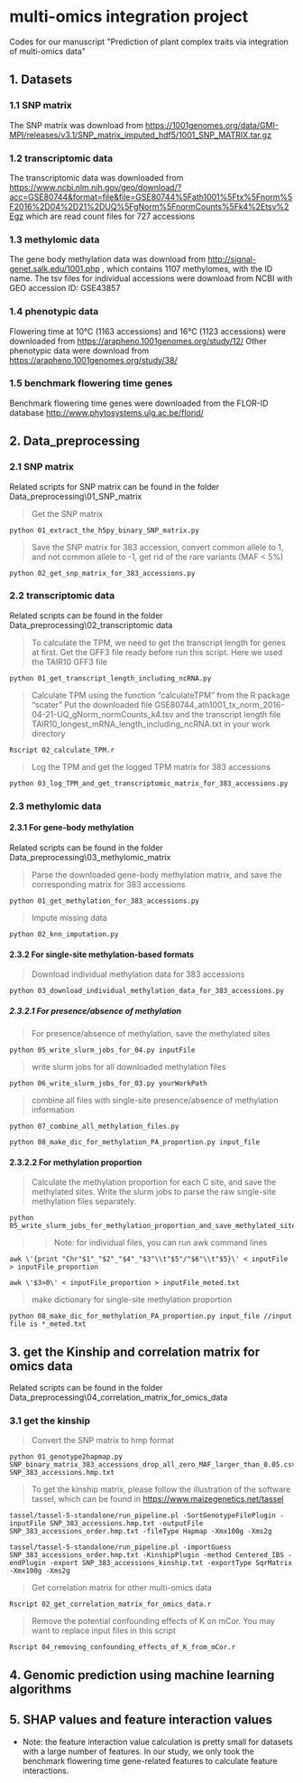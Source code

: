 # multi-omics integration project
Codes for our manuscript "Prediction of plant complex traits via integration of multi-omics data"

## **1. Datasets**

### 1.1 SNP matrix

The SNP matrix was download from https://1001genomes.org/data/GMI-MPI/releases/v3.1/SNP_matrix_imputed_hdf5/1001_SNP_MATRIX.tar.gz

### 1.2 transcriptomic data
The transcriptomic data was downloaded from https://www.ncbi.nlm.nih.gov/geo/download/?acc=GSE80744&format=file&file=GSE80744%5Fath1001%5Ftx%5Fnorm%5F2016%2D04%2D21%2DUQ%5FgNorm%5FnormCounts%5Fk4%2Etsv%2Egz
which are read count files for 727 accessions

### 1.3 methylomic data
The gene body methylation data was download from http://signal-genet.salk.edu/1001.php , which contains 1107 methylomes, with the ID name.
The tsv files for individual accessions were download from NCBI with GEO accession ID: GSE43857

### 1.4 phenotypic data
Flowering time at 10℃ (1163 accessions) and 16℃ (1123 accessions) were downloaded from https://arapheno.1001genomes.org/study/12/
Other phenotypic data were download from https://arapheno.1001genomes.org/study/38/

### 1.5 benchmark flowering time genes

Benchmark flowering time genes were downloaded from the FLOR-ID database http://www.phytosystems.ulg.ac.be/florid/

## **2. Data_preprocessing**

### **2.1 SNP matrix**

Related scripts for SNP matrix can be found in the folder Data_preprocessing\01_SNP_matrix

>Get the SNP matrix

```  
python 01_extract_the_h5py_binary_SNP_matrix.py
```
	
>Save the SNP matrix for 383 accession, convert common allele to 1, and not common allele to -1, get rid of the rare variants (MAF < 5%)	
  
```
python 02_get_snp_matrix_for_383_accessions.py
```
	
### **2.2 transcriptomic data**

Related scripts can be found in the folder Data_preprocessing\02_transcriptomic data 
  
>To calculate the TPM, we need to get the transcript length for genes at first. Get the GFF3 file ready before run this script. Here we used the TAIR10 GFF3 file 

```  
python 01_get_transcript_length_including_ncRNA.py
```

>Calculate TPM using the function “calculateTPM” from the R package “scater”
>Put the downloaded file GSE80744_ath1001_tx_norm_2016-04-21-UQ_gNorm_normCounts_k4.tsv and the transcript length file TAIR10_longest_mRNA_length_including_ncRNA.txt in your work directory
  
```
Rscript 02_calculate_TPM.r
```

>Log the TPM and get the logged TPM matrix for 383 accessions
  
```
python 03_log_TPM_and_get_transcriptomic_matrix_for_383_accessions.py
```	
	
### **2.3 methylomic data**

#### **2.3.1 For gene-body methylation**

Related scripts can be found in the folder Data_preprocessing\03_methylomic_matrix

>Parse the downloaded gene-body methylation matrix, and save the corresponding matrix for 383 accessions

```
python 01_get_methylation_for_383_accessions.py
```

>Impute missing data
 
```
python 02_knn_imputation.py
```

#### **2.3.2 For single-site methylation-based formats**
	
>Download individual methylation data for 383 accessions 

```
python 03_download_individual_methylation_data_for_383_accessions.py
```
	
##### 2.3.2.1 For presence/absence of methylation
	
>For presence/absence of methylation, save the methylated sites 

```
python 05_write_slurm_jobs_for_04.py inputFile
```
	
>write slurm jobs for all downloaded methylation files
  
```
python 06_write_slurm_jobs_for_03.py yourWorkPath
```

>combine all files with single-site presence/absence of methylation information

```
python 07_combine_all_methylation_files.py
```

```
python 08_make_dic_for_methylation_PA_proportion.py input_file
```


#### 2.3.2.2 For methylation proportion

>Calculate the methylation proportion for each C site, and save the methylated sites. Write the slurm jobs to parse the raw single-site methylation files separately.

```
python 05_write_slurm_jobs_for_methylation_proportion_and_save_methylated_site.py
```
	
>>Note: for individual files, you can run awk command lines

```
awk \'{print "Chr"$1"_"$2"_"$4"_"$3"\\t"$5"/"$6"\\t"$5}\' < inputFile > inputFile_proportion
```
```	
awk \'$3>0\' < inputFile_proportion > inputFile_meted.txt
```	

>make dictionary for single-site methylation proportion

```	
python 08_make_dic_for_methylation_PA_proportion.py input_file //input file is *_meted.txt
```	


## **3. get the Kinship and correlation matrix for omics data**

Related scripts can be found in the folder Data_preprocessing\04_correlation_matrix_for_omics_data

### 3.1 get the kinship

>Convert the SNP matrix to hmp format

```
python 01_genotype2hapmap.py SNP_binary_matrix_383_accessions_drop_all_zero_MAF_larger_than_0.05.csv SNP_383_accessions.hmp.txt
```

>To get the kinship matrix, please follow the illustration of the software tassel, which can be found in https://www.maizegenetics.net/tassel

```
tassel/tassel-5-standalone/run_pipeline.pl -SortGenotypeFilePlugin -inputFile SNP_383_accessions.hmp.txt -outputFile SNP_383_accessions_order.hmp.txt -fileType Hapmap -Xmx100g -Xms2g
```
```
tassel/tassel-5-standalone/run_pipeline.pl -importGuess SNP_383_accessions_order.hmp.txt -KinshipPlugin -method Centered_IBS -endPlugin -export SNP_383_accessions_kinship.txt -exportType SqrMatrix -Xmx100g -Xms2g
```

>Get correlation matrix for other multi-omics data

```  
Rscript 02_get_correlation_matrix_for_omics_data.r
```

>Remove the potential confounding effects of K on mCor. You may want to replace input files in this script

```
Rscript 04_removing_confounding_effects_of_K_from_mCor.r
```

## **4. Genomic prediction using machine learning algorithms**



## **5. SHAP values and feature interaction values**

  * Note: the feature interaction value calculation is pretty small for datasets with a large number of features. In our study, we only took the benchmark flowering time gene-related features to calculate feature interactions.